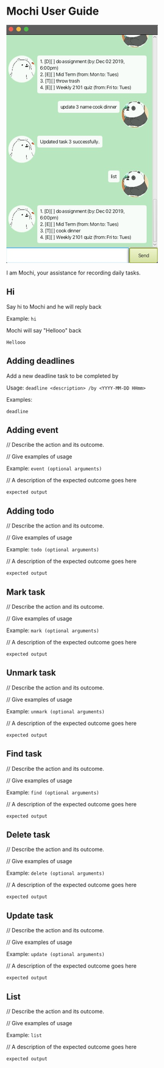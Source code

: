 # Mochi User Guide

![GUI](./Ui.png)

I am Mochi, your assistance for recording daily tasks.

## Hi

Say hi to Mochi and he will reply back

Example: `hi`

Mochi will say "Hellooo" back

```
Hellooo
```

## Adding deadlines

Add a new deadline task to be completed by

Usage: `deadline <description> /by <YYYY-MM-DD HHmm>`

Examples:
```
deadline
```

## Adding event

// Describe the action and its outcome.

// Give examples of usage

Example: `event (optional arguments)`

// A description of the expected outcome goes here

```
expected output
```

## Adding todo

// Describe the action and its outcome.

// Give examples of usage

Example: `todo (optional arguments)`

// A description of the expected outcome goes here

```
expected output
```

## Mark task

// Describe the action and its outcome.

// Give examples of usage

Example: `mark (optional arguments)`

// A description of the expected outcome goes here

```
expected output
```

## Unmark task

// Describe the action and its outcome.

// Give examples of usage

Example: `unmark (optional arguments)`

// A description of the expected outcome goes here

```
expected output
```

## Find task

// Describe the action and its outcome.

// Give examples of usage

Example: `find (optional arguments)`

// A description of the expected outcome goes here

```
expected output
```

## Delete task

// Describe the action and its outcome.

// Give examples of usage

Example: `delete (optional arguments)`

// A description of the expected outcome goes here

```
expected output
```

## Update task

// Describe the action and its outcome.

// Give examples of usage

Example: `update (optional arguments)`

// A description of the expected outcome goes here

```
expected output
```

## List

// Describe the action and its outcome.

// Give examples of usage

Example: `list`

// A description of the expected outcome goes here

```
expected output
```
